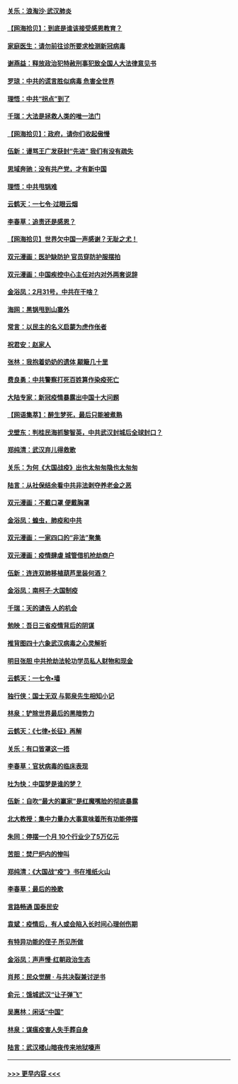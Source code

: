 #### [关乐：浪淘沙·武汉肺炎](../pages/nsc993/n11931792.md?t=03111931) 
#### [【网海拾贝】：到底是谁该接受感恩教育？](../pages/nsc993/n11931552.md?t=03111931) 
#### [家庭医生：请勿前往诊所要求检测新冠病毒](../pages/nsc993/n11929190.md?t=03111931) 
#### [谢燕益：释放政治犯特赦刑事犯致全国人大法律意见书](../pages/nsc993/n11928978.md?t=03111931) 
#### [罗琼：中共的谎言胜似病毒 危害全世界](../pages/nsc993/n11922636.md?t=03111931) 
#### [理悟：中共“拐点”到了](../pages/nsc993/n11928496.md?t=03111931) 
#### [千瑞：大法是拯救人类的唯一法门](../pages/nsc993/n11927637.md?t=03111931) 
#### [【网海拾贝】：政府，请你们收起傲慢](../pages/nsc993/n11926932.md?t=03111931) 
#### [伍新：谩骂王广发获封“先进” 我们有没有疏失](../pages/nsc993/n11926101.md?t=03111931) 
#### [思域奔驰：没有共产党，才有新中国](../pages/nsc993/n11926058.md?t=03111931) 
#### [理悟：中共甩锅难](../pages/nsc993/n11925355.md?t=03111931) 
#### [云鹤天：一七令·过眼云烟](../pages/nsc993/n11925284.md?t=03111931) 
#### [李春草：追责还是感恩？](../pages/nsc993/n11925274.md?t=03111931) 
#### [【网海拾贝】世界欠中国一声感谢？无耻之尤！](../pages/nsc993/n11925239.md?t=03111931) 
#### [双元漫画：医护缺防护 官员穿防护服摆拍](../pages/nsc993/n11923899.md?t=03111931) 
#### [双元漫画：中国疾控中心主任对内对外两套说辞](../pages/nsc993/n11921994.md?t=03111931) 
#### [金浴凤：2月31号，中共在干啥？](../pages/nsc993/n11922706.md?t=03111931) 
#### [海网：黑锅甩到山寨外](../pages/nsc993/n11922688.md?t=03111931) 
#### [常言：以民主的名义启蒙为虎作伥者](../pages/nsc993/n11922217.md?t=03111931) 
#### [祝君安：赵家人](../pages/nsc993/n11922209.md?t=03111931) 
#### [张林：我抱着奶奶的遗体 颠簸几十里](../pages/nsc993/n11920945.md?t=03111931) 
#### [费良勇：中共警察打死百姓算作染疫死亡](../pages/nsc993/n11919264.md?t=03111931) 
#### [大陆专家：新冠疫情暴露出中国十大问题](../pages/nsc993/n11919187.md?t=03111931) 
#### [【网语集萃】：醉生梦死，最后只能被煮熟](../pages/nsc993/n11918994.md?t=03111931) 
#### [戈壁东：判桂民海抓黎智英，中共武汉封城后全球封口？](../pages/nsc993/n11917982.md?t=03111931) 
#### [郑纯清：武汉弃儿得救歌](../pages/nsc993/n11917881.md?t=03111931) 
#### [关乐：为何《大国战疫》出也太匆匆隐也太匆匆](../pages/nsc993/n11917792.md?t=03111931) 
#### [陆言：从社保结余看中共非法剥夺养老金之恶](../pages/nsc993/n11917084.md?t=03111931) 
#### [双元漫画：不戴口罩 便戴胸罩](../pages/nsc993/n11916447.md?t=03111931) 
#### [金浴凤：蝗虫，肺疫和中共](../pages/nsc993/n11916904.md?t=03111931) 
#### [双元漫画：一家四口的“非法”聚集](../pages/nsc993/n11916378.md?t=03111931) 
#### [双元漫画：疫情肆虐 城管借机抢劫商户](../pages/nsc993/n11916310.md?t=03111931) 
#### [伍新：连连双肺移植葫芦里装何酒？](../pages/nsc993/n11913667.md?t=03111931) 
#### [金浴凤：南柯子·大国制疫](../pages/nsc993/n11913657.md?t=03111931) 
#### [千瑞：天的谴告  人的机会](../pages/nsc993/n11913309.md?t=03111931) 
#### [勉映：吾日三省疫情背后的阴谋](../pages/nsc993/n11913079.md?t=03111931) 
#### [推背图四十六象武汉病毒之心灵解析](../pages/nsc993/n11911761.md?t=03111931) 
#### [明目张胆 中共抢劫法轮功学员私人财物和现金](../pages/nsc993/n11910262.md?t=03111931) 
#### [云鹤天：一七令▪墙](../pages/nsc993/n11910627.md?t=03111931) 
#### [独行侠：国士无双 与郭泉先生相知小记](../pages/nsc993/n11910613.md?t=03111931) 
#### [林泉：铲除世界最后的黑暗势力](../pages/nsc993/n11909320.md?t=03111931) 
#### [云鹤天：《七律▪长征》再解](../pages/nsc993/n11909327.md?t=03111931) 
#### [关乐：有口皆罩这一捂](../pages/nsc993/n11908393.md?t=03111931) 
#### [李春草：官状病毒的临床表现](../pages/nsc993/n11908339.md?t=03111931) 
#### [吐为快：中国梦是谁的梦？](../pages/nsc993/n11906564.md?t=03111931) 
#### [伍新：自吹“最大的赢家”是红魔嘴脸的彻底暴露](../pages/nsc993/n11906407.md?t=03111931) 
#### [北大教授：集中力量办大事意味着所有功能停摆](../pages/nsc993/n11904800.md?t=03111931) 
#### [朱同：停摆一个月 10个行业少了5万亿元](../pages/nsc993/n11904498.md?t=03111931) 
#### [苦胆：焚尸炉内的惨叫](../pages/nsc993/n11904479.md?t=03111931) 
#### [郑纯清：《大国战“疫”》书在堆纸火山](../pages/nsc993/n11904450.md?t=03111931) 
#### [李春草：最后的挽歌](../pages/nsc993/n11904441.md?t=03111931) 
#### [言路畅通 国泰民安](../pages/nsc993/n11904222.md?t=03111931) 
#### [袁斌：疫情后，有人或会陷入长时间心理创伤期](../pages/nsc993/n11901514.md?t=03111931) 
#### [有特异功能的侄子 所见所做](../pages/nsc993/n11901154.md?t=03111931) 
#### [金浴凤：声声慢‧红朝政治生态](../pages/nsc993/n11899553.md?t=03111931) 
#### [肖邦：民众觉醒 · 与共决裂兼讨逆书](../pages/nsc993/n11898435.md?t=03111931) 
#### [俞元：饿城武汉“让子弹飞”](../pages/nsc993/n11898344.md?t=03111931) 
#### [吴惠林：闲话“中国”](../pages/nsc993/n11898182.md?t=03111931) 
#### [林泉：谋瘟疫害人失手葬自身](../pages/nsc993/n11897892.md?t=03111931) 
#### [陆言：武汉楼山暗夜传来地狱嚎声](../pages/nsc993/n11897033.md?t=03111931) 

----
#### [ >>> 更早内容 <<< ](../indexes/nsc993-earlier.md)
